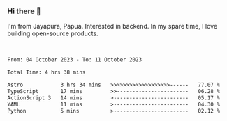### Hi there 👋

I'm from Jayapura, Papua. Interested in backend. In my spare time, I love building open-source products.

<br>

 
 <!--START_SECTION:waka-->

```txt
From: 04 October 2023 - To: 11 October 2023

Total Time: 4 hrs 38 mins

Astro            3 hrs 34 mins   >>>>>>>>>>>>>>>>>>>------   77.07 %
TypeScript       17 mins         >>-----------------------   06.28 %
ActionScript 3   14 mins         >------------------------   05.17 %
YAML             11 mins         >------------------------   04.30 %
Python           5 mins          >------------------------   02.12 %
```

<!--END_SECTION:waka-->

